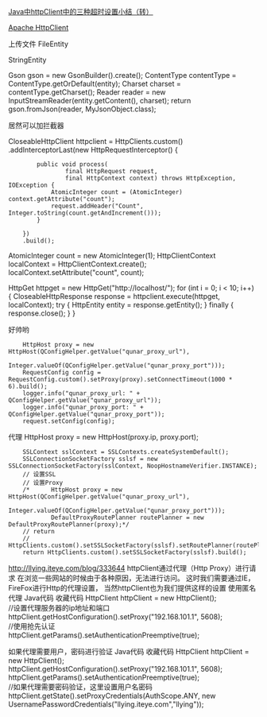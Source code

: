 


[ Java中httpClient中的三种超时设置小结（转）](http://blog.csdn.net/qq32933432/article/details/56277291)

[Apache HttpClient](http://hc.apache.org/httpclient-3.x/)


上传文件
FileEntity

StringEntity


 Gson gson = new GsonBuilder().create();
        ContentType contentType = ContentType.getOrDefault(entity);
        Charset charset = contentType.getCharset();
        Reader reader = new InputStreamReader(entity.getContent(), charset);
        return gson.fromJson(reader, MyJsonObject.class);


居然可以加拦截器

CloseableHttpClient httpclient = HttpClients.custom()
        .addInterceptorLast(new HttpRequestInterceptor() {

            public void process(
                    final HttpRequest request,
                    final HttpContext context) throws HttpException, IOException {
                AtomicInteger count = (AtomicInteger) context.getAttribute("count");
                request.addHeader("Count", Integer.toString(count.getAndIncrement()));
            }

        })
        .build();

AtomicInteger count = new AtomicInteger(1);
HttpClientContext localContext = HttpClientContext.create();
localContext.setAttribute("count", count);

HttpGet httpget = new HttpGet("http://localhost/");
for (int i = 0; i < 10; i++) {
    CloseableHttpResponse response = httpclient.execute(httpget, localContext);
    try {
        HttpEntity entity = response.getEntity();
    } finally {
        response.close();
    }
}

好帅哟


		HttpHost proxy = new HttpHost(QConfigHelper.getValue("qunar_proxy_url"),
				Integer.valueOf(QConfigHelper.getValue("qunar_proxy_port")));
		RequestConfig config = RequestConfig.custom().setProxy(proxy).setConnectTimeout(1000 * 6).build();
		logger.info("qunar_proxy_url: " + QConfigHelper.getValue("qunar_proxy_url"));
		logger.info("qunar_proxy_port: " + QConfigHelper.getValue("qunar_proxy_port"));
		request.setConfig(config);


代理
    HttpHost proxy = new HttpHost(proxy.ip, proxy.port); 


		SSLContext sslContext = SSLContexts.createSystemDefault();
		SSLConnectionSocketFactory sslsf = new SSLConnectionSocketFactory(sslContext, NoopHostnameVerifier.INSTANCE);
		// 设置SSL
		// 设置Proxy
		/*		HttpHost proxy = new HttpHost(QConfigHelper.getValue("qunar_proxy_url"),
						Integer.valueOf(QConfigHelper.getValue("qunar_proxy_port")));
				DefaultProxyRoutePlanner routePlanner = new DefaultProxyRoutePlanner(proxy);*/
		// return
		// HttpClients.custom().setSSLSocketFactory(sslsf).setRoutePlanner(routePlanner).build();
		return HttpClients.custom().setSSLSocketFactory(sslsf).build();


http://llying.iteye.com/blog/333644
httpClient通过代理（Http Proxy）进行请求 
在浏览一些网站的时候由于各种原因，无法进行访问。 
这时我们需要通过IE，FireFox进行Http的代理设置， 
当然httpClient也为我们提供这样的设置 
使用匿名代理 
Java代码  收藏代码
HttpClient httpClient = new HttpClient();  
//设置代理服务器的ip地址和端口  
httpClient.getHostConfiguration().setProxy("192.168.101.1", 5608);  
//使用抢先认证  
httpClient.getParams().setAuthenticationPreemptive(true);  

如果代理需要用户，密码进行验证 
Java代码  收藏代码
HttpClient httpClient = new HttpClient();  
httpClient.getHostConfiguration().setProxy("192.168.101.1", 5608);  
httpClient.getParams().setAuthenticationPreemptive(true);  
//如果代理需要密码验证，这里设置用户名密码  
httpClient.getState().setProxyCredentials(AuthScope.ANY, new UsernamePasswordCredentials("llying.iteye.com","llying"));  

